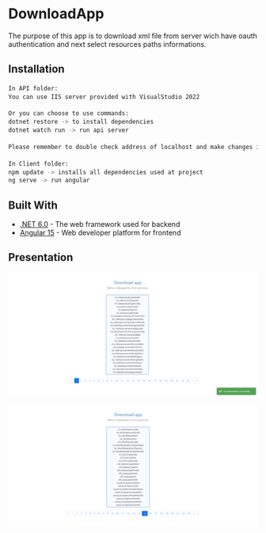 # DownloadApp

The purpose of this app is to download xml file from server wich have oauth authentication and next select resources paths informations.

## Installation

```bash
In API folder:
You can use IIS server provided with VisualStudio 2022

Or you can choose to use commands:
dotnet restore -> to install dependencies
dotnet watch run -> run api server

Please remember to double check address of localhost and make changes in client [download.service.ts](https://github.com/sponey15/DownloadApp/blob/main/client/src/app/_services/download.service.ts#L10) file

In Client folder:
npm update -> installs all dependencies used at project
ng serve -> run angular
```

## Built With

* [.NET 6.0](https://dotnet.microsoft.com/) - The web framework used for backend 
* [Angular 15](https://angular.io/) - Web developer platform for frontend

## Presentation

![1](https://raw.githubusercontent.com/sponey15/DownloadApp/master/client/src/assets/readme1.png)

![1](https://raw.githubusercontent.com/sponey15/DownloadApp/master/client/src/assets/readme2.png)